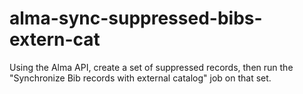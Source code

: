 # alma-sync-suppressed-bibs-extern-cat
Using the Alma API, create a set of suppressed records, then run the "Synchronize Bib records with external catalog" job on that set.
